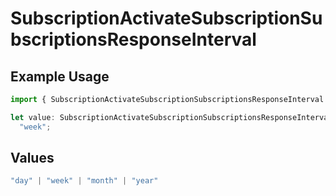 # SubscriptionActivateSubscriptionSubscriptionsResponseInterval

## Example Usage

```typescript
import { SubscriptionActivateSubscriptionSubscriptionsResponseInterval } from "open-billing/models/operations";

let value: SubscriptionActivateSubscriptionSubscriptionsResponseInterval =
  "week";
```

## Values

```typescript
"day" | "week" | "month" | "year"
```